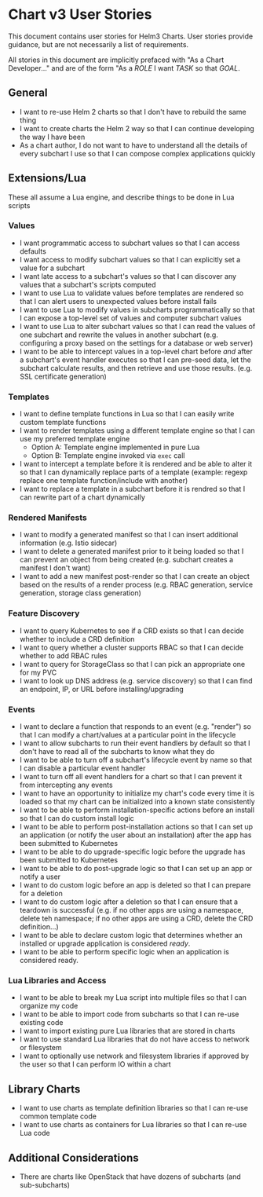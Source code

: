 # Chart v3 User Stories

This document contains user stories for Helm3 Charts. User stories provide guidance,
but are not necessarily a list of requirements.

All stories in this document are implicitly prefaced with "As a Chart Developer..."
and are of the form "As a _ROLE_ I want _TASK_ so that _GOAL_.


## General

- I want to re-use Helm 2 charts so that I don't have to rebuild the same thing
- I want to create charts the Helm 2 way so that I can continue developing
  the way I have been
- As a chart author, I do not want to have to understand all the details of every
  subchart I use so that I can compose complex applications quickly

## Extensions/Lua

These all assume a Lua engine, and describe things to be done in Lua scripts

### Values

- I want programmatic access to subchart values so that I can access defaults
- I want access to modify subchart values so that I can explicitly set a value
  for a subchart
- I want late access to a subchart's values so that I can discover any values
  that a subchart's scripts computed
- I want to use Lua to validate values before templates are rendered so that I
  can alert users to unexpected values before install fails
- I want to use Lua to modify values in subcharts programmatically so that I can
  expose a top-level set of values and computer subchart values
- I want to use Lua to alter subchart values so that I can read the values of one
  subchart and rewrite the values in another subchart (e.g. configuring a proxy
  based on the settings for a database or web server)
- I want to be able to intercept values in a top-level chart before _and_ after a
  subchart's event handler executes so that I can pre-seed data, let the subchart
  calculate results, and then retrieve and use those results. (e.g. SSL certificate
  generation)

### Templates
- I want to define template functions in Lua so that I can easily write custom
  template functions
- I want to render templates using a different template engine so that I can
  use my preferred template engine
  * Option A: Template engine implemented in pure Lua
  * Option B: Template engine invoked via `exec` call
- I want to intercept a template before it is rendered and be able to alter it so
  that I can dynamically replace parts of a template (example: regexp replace
  one template function/include with another)
- I want to replace a template in a subchart before it is rendred so that I can
  rewrite part of a chart dynamically

### Rendered Manifests

- I want to modify a generated manifest so that I can insert additional
  information (e.g. Istio sidecar)
- I want to delete a generated manifest prior to it being loaded so that I can
  prevent an object from being created (e.g. subchart creates a manifest I don't
  want)
- I want to add a new manifest post-render so that I can create an object based
  on the results of a render process (e.g. RBAC generation, service generation,
  storage class generation)

### Feature Discovery

- I want to query Kubernetes to see if a CRD exists so that I can decide whether
  to include a CRD definition
- I want to query whether a cluster supports RBAC so that I can decide whether
  to add RBAC rules
- I want to query for StorageClass so that I can pick an appropriate one for my
  PVC
- I want to look up DNS address (e.g. service discovery) so that I can find an
  endpoint, IP, or URL before installing/upgrading

### Events

- I want to declare a function that responds to an event (e.g. "render") so that
  I can modify a chart/values at a particular point in the lifecycle
- I want to allow subcharts to run their event handlers by default so that I don't
  have to read all of the subcharts to know what they do
- I want to be able to turn off a subchart's lifecycle event by name so that I can
  disable a particular event handler
- I want to turn off all event handlers for a chart so that I can prevent it from
  intercepting any events
- I want to have an opportunity to initialize my chart's code every time it is loaded
  so that my chart can be initialized into a known state consistently
- I want to be able to perform installation-specific actions before an install so
  that I can do custom install logic
- I want to be able to perform post-installation actions so that I can set up an
  application (or notify the user about an installation) after the app has been
  submitted to Kubernetes
- I want to be able to do upgrade-specific logic before the upgrade has been submitted
  to Kubernetes
- I want to be able to do post-upgrade logic so that I can set up an app or
  notify a user
- I want to do custom logic before an app is deleted so that I can prepare for
  a deletion
- I want to do custom logic after a deletion so that I can ensure that a teardown
  is successful (e.g. if no other apps are using a namespace, delete teh namespace;
  if no other apps are using a CRD, delete the CRD definition...)
- I want to be able to declare custom logic that determines whether an installed
  or upgrade application is considered _ready_.
- I want to be able to perform specific logic when an application is considered
  ready.

### Lua Libraries and Access

- I want to be able to break my Lua script into multiple files so that I can organize
  my code
- I want to be able to import code from subcharts so that I can re-use existing
  code
- I want to import existing pure Lua libraries that are stored in charts
- I want to use standard Lua libraries that do not have access to network or
  filesystem
- I want to optionally use network and filesystem libraries if approved by the
  user so that I can perform IO within a chart

## Library Charts

- I want to use charts as template definition libraries so that I can re-use
  common template code
- I want to use charts as containers for Lua libraries so that I can re-use
  Lua code

## Additional Considerations

- There are charts like OpenStack that have dozens of subcharts (and sub-subcharts)
